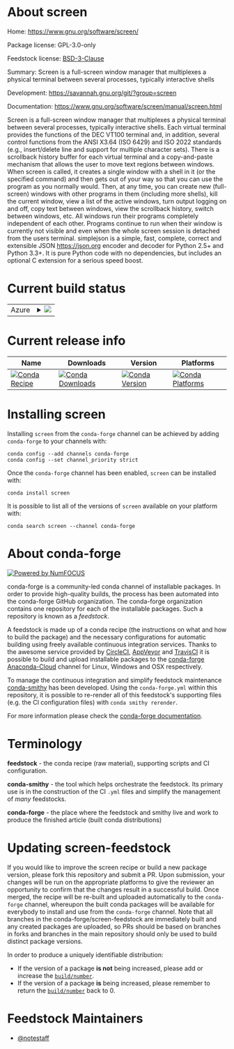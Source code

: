 About screen
============

Home: https://www.gnu.org/software/screen/

Package license: GPL-3.0-only

Feedstock license: [BSD-3-Clause](https://github.com/conda-forge/screen-feedstock/blob/master/LICENSE.txt)

Summary: Screen is a full-screen window manager that multiplexes a physical terminal between several processes,
typically interactive shells


Development: https://savannah.gnu.org/git/?group=screen

Documentation: https://www.gnu.org/software/screen/manual/screen.html

Screen is a full-screen window manager that multiplexes a physical
terminal between several processes, typically interactive
shells. Each virtual terminal provides the functions of the DEC
VT100 terminal and, in addition, several control functions from
the ANSI X3.64 (ISO 6429) and ISO 2022 standards (e.g.,
insert/delete line and support for multiple character sets). There
is a scrollback history buffer for each virtual terminal and a
copy-and-paste mechanism that allows the user to move text regions
between windows. When screen is called, it creates a single window
with a shell in it (or the specified command) and then gets out of
your way so that you can use the program as you normally
would. Then, at any time, you can create new (full-screen) windows
with other programs in them (including more shells), kill the
current window, view a list of the active windows, turn output
logging on and off, copy text between windows, view the scrollback
history, switch between windows, etc. All windows run their
programs completely independent of each other. Programs continue
to run when their window is currently not visible and even when
the whole screen session is detached from the users terminal.
simplejson is a simple, fast, complete, correct and extensible
JSON <https://json.org> encoder and decoder for Python 2.5+ and
Python 3.3+. It is pure Python code with no dependencies, but
includes an optional C extension for a serious speed boost.


Current build status
====================


<table>
    
  <tr>
    <td>Azure</td>
    <td>
      <details>
        <summary>
          <a href="https://dev.azure.com/conda-forge/feedstock-builds/_build/latest?definitionId=10301&branchName=master">
            <img src="https://dev.azure.com/conda-forge/feedstock-builds/_apis/build/status/screen-feedstock?branchName=master">
          </a>
        </summary>
        <table>
          <thead><tr><th>Variant</th><th>Status</th></tr></thead>
          <tbody><tr>
              <td>linux_64</td>
              <td>
                <a href="https://dev.azure.com/conda-forge/feedstock-builds/_build/latest?definitionId=10301&branchName=master">
                  <img src="https://dev.azure.com/conda-forge/feedstock-builds/_apis/build/status/screen-feedstock?branchName=master&jobName=linux&configuration=linux_64_" alt="variant">
                </a>
              </td>
            </tr><tr>
              <td>linux_aarch64</td>
              <td>
                <a href="https://dev.azure.com/conda-forge/feedstock-builds/_build/latest?definitionId=10301&branchName=master">
                  <img src="https://dev.azure.com/conda-forge/feedstock-builds/_apis/build/status/screen-feedstock?branchName=master&jobName=linux&configuration=linux_aarch64_" alt="variant">
                </a>
              </td>
            </tr><tr>
              <td>linux_ppc64le</td>
              <td>
                <a href="https://dev.azure.com/conda-forge/feedstock-builds/_build/latest?definitionId=10301&branchName=master">
                  <img src="https://dev.azure.com/conda-forge/feedstock-builds/_apis/build/status/screen-feedstock?branchName=master&jobName=linux&configuration=linux_ppc64le_" alt="variant">
                </a>
              </td>
            </tr><tr>
              <td>osx_64</td>
              <td>
                <a href="https://dev.azure.com/conda-forge/feedstock-builds/_build/latest?definitionId=10301&branchName=master">
                  <img src="https://dev.azure.com/conda-forge/feedstock-builds/_apis/build/status/screen-feedstock?branchName=master&jobName=osx&configuration=osx_64_" alt="variant">
                </a>
              </td>
            </tr><tr>
              <td>osx_arm64</td>
              <td>
                <a href="https://dev.azure.com/conda-forge/feedstock-builds/_build/latest?definitionId=10301&branchName=master">
                  <img src="https://dev.azure.com/conda-forge/feedstock-builds/_apis/build/status/screen-feedstock?branchName=master&jobName=osx&configuration=osx_arm64_" alt="variant">
                </a>
              </td>
            </tr>
          </tbody>
        </table>
      </details>
    </td>
  </tr>
</table>

Current release info
====================

| Name | Downloads | Version | Platforms |
| --- | --- | --- | --- |
| [![Conda Recipe](https://img.shields.io/badge/recipe-screen-green.svg)](https://anaconda.org/conda-forge/screen) | [![Conda Downloads](https://img.shields.io/conda/dn/conda-forge/screen.svg)](https://anaconda.org/conda-forge/screen) | [![Conda Version](https://img.shields.io/conda/vn/conda-forge/screen.svg)](https://anaconda.org/conda-forge/screen) | [![Conda Platforms](https://img.shields.io/conda/pn/conda-forge/screen.svg)](https://anaconda.org/conda-forge/screen) |

Installing screen
=================

Installing `screen` from the `conda-forge` channel can be achieved by adding `conda-forge` to your channels with:

```
conda config --add channels conda-forge
conda config --set channel_priority strict
```

Once the `conda-forge` channel has been enabled, `screen` can be installed with:

```
conda install screen
```

It is possible to list all of the versions of `screen` available on your platform with:

```
conda search screen --channel conda-forge
```


About conda-forge
=================

[![Powered by
NumFOCUS](https://img.shields.io/badge/powered%20by-NumFOCUS-orange.svg?style=flat&colorA=E1523D&colorB=007D8A)](https://numfocus.org)

conda-forge is a community-led conda channel of installable packages.
In order to provide high-quality builds, the process has been automated into the
conda-forge GitHub organization. The conda-forge organization contains one repository
for each of the installable packages. Such a repository is known as a *feedstock*.

A feedstock is made up of a conda recipe (the instructions on what and how to build
the package) and the necessary configurations for automatic building using freely
available continuous integration services. Thanks to the awesome service provided by
[CircleCI](https://circleci.com/), [AppVeyor](https://www.appveyor.com/)
and [TravisCI](https://travis-ci.com/) it is possible to build and upload installable
packages to the [conda-forge](https://anaconda.org/conda-forge)
[Anaconda-Cloud](https://anaconda.org/) channel for Linux, Windows and OSX respectively.

To manage the continuous integration and simplify feedstock maintenance
[conda-smithy](https://github.com/conda-forge/conda-smithy) has been developed.
Using the ``conda-forge.yml`` within this repository, it is possible to re-render all of
this feedstock's supporting files (e.g. the CI configuration files) with ``conda smithy rerender``.

For more information please check the [conda-forge documentation](https://conda-forge.org/docs/).

Terminology
===========

**feedstock** - the conda recipe (raw material), supporting scripts and CI configuration.

**conda-smithy** - the tool which helps orchestrate the feedstock.
                   Its primary use is in the construction of the CI ``.yml`` files
                   and simplify the management of *many* feedstocks.

**conda-forge** - the place where the feedstock and smithy live and work to
                  produce the finished article (built conda distributions)


Updating screen-feedstock
=========================

If you would like to improve the screen recipe or build a new
package version, please fork this repository and submit a PR. Upon submission,
your changes will be run on the appropriate platforms to give the reviewer an
opportunity to confirm that the changes result in a successful build. Once
merged, the recipe will be re-built and uploaded automatically to the
`conda-forge` channel, whereupon the built conda packages will be available for
everybody to install and use from the `conda-forge` channel.
Note that all branches in the conda-forge/screen-feedstock are
immediately built and any created packages are uploaded, so PRs should be based
on branches in forks and branches in the main repository should only be used to
build distinct package versions.

In order to produce a uniquely identifiable distribution:
 * If the version of a package **is not** being increased, please add or increase
   the [``build/number``](https://docs.conda.io/projects/conda-build/en/latest/resources/define-metadata.html#build-number-and-string).
 * If the version of a package **is** being increased, please remember to return
   the [``build/number``](https://docs.conda.io/projects/conda-build/en/latest/resources/define-metadata.html#build-number-and-string)
   back to 0.

Feedstock Maintainers
=====================

* [@notestaff](https://github.com/notestaff/)

